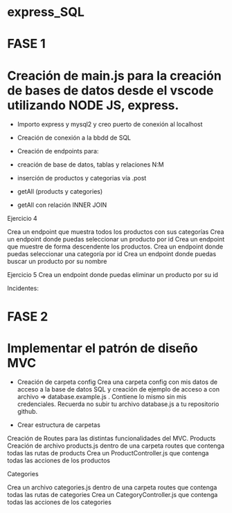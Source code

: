 # express_SQL

# FASE 1
# Creación de main.js para la creación de bases de datos desde el vscode utilizando NODE JS, express.

- Importo express y mysql2 y creo puerto de conexión al localhost
- Creación de conexión a la bbdd de SQL

- Creación de endpoints para:
 - creación de base de datos, tablas y relaciones N:M
 - inserción de productos y categorias vía .post
 - getAll (products y categories)
 - getAll con relación INNER JOIN



  Ejercicio 4

Crea un endpoint que muestra todos los productos con sus categorías 
Crea un endpoint donde puedas seleccionar un producto por id
Crea un endpoint que muestre de forma descendente los productos.
Crea un endpoint donde puedas seleccionar una categoría por id
Crea un endpoint donde puedas buscar un producto por su nombre

  Ejercicio 5
Crea un endpoint donde puedas eliminar un producto por su id




Incidentes:

# FASE 2
# Implementar el patrón de diseño MVC

 - Creación de carpeta config
Crea una carpeta config  con mis datos de acceso a la base de datos SQL y creación de ejemplo de acceso a  con archivo => database.example.js . Contiene lo mismo sin mis credenciales. Recuerda no subir tu archivo database.js a tu repositorio github.


 - Crear estructura de carpetas

Creación de Routes para las distintas funcionalidades del MVC.
  Products
Creación de archivo products.js dentro de una carpeta routes que contenga todas las rutas de products
Crea un ProductController.js que contenga todas las acciones de los productos

  Categories

Crea un archivo categories.js dentro de una carpeta routes que contenga todas las rutas de categories
Crea un CategoryController.js que contenga todas las acciones de los categories
